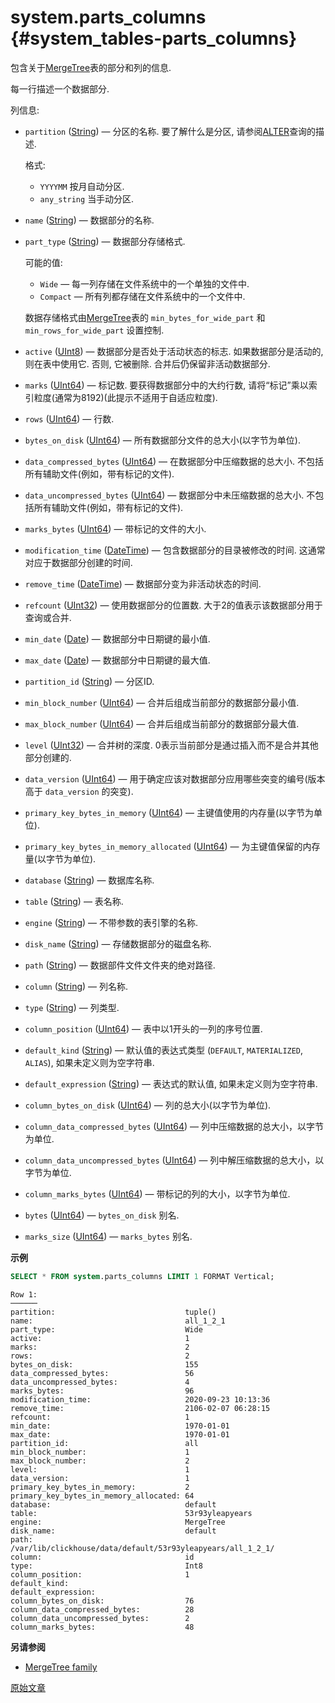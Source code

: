 # system.parts_columns {#system_tables-parts_columns}

包含关于[MergeTree](../../../engines/table-engines/mergetree-family/mergetree.md)表的部分和列的信息.

每一行描述一个数据部分.

列信息:

-   `partition` ([String](../../sql-reference/data-types/string.md)) — 分区的名称. 要了解什么是分区, 请参阅[ALTER](../../sql-reference/statements/alter/index.md#query_language_queries_alter)查询的描述.

    格式:

    -   `YYYYMM` 按月自动分区.
    -   `any_string` 当手动分区.

-   `name` ([String](../../sql-reference/data-types/string.md)) — 数据部分的名称.

-   `part_type` ([String](../../sql-reference/data-types/string.md)) — 数据部分存储格式.

    可能的值:

    -   `Wide` — 每一列存储在文件系统中的一个单独的文件中.
    -   `Compact` — 所有列都存储在文件系统中的一个文件中.
    
    数据存储格式由[MergeTree](../../engines/table-engines/mergetree-family/mergetree.md)表的 `min_bytes_for_wide_part` 和 `min_rows_for_wide_part` 设置控制.
    
-   `active` ([UInt8](../../sql-reference/data-types/int-uint.md)) — 数据部分是否处于活动状态的标志. 如果数据部分是活动的, 则在表中使用它. 否则, 它被删除. 合并后仍保留非活动数据部分.

-   `marks` ([UInt64](../../sql-reference/data-types/int-uint.md)) — 标记数. 要获得数据部分中的大约行数, 请将“标记”乘以索引粒度(通常为8192)(此提示不适用于自适应粒度).

-   `rows` ([UInt64](../../sql-reference/data-types/int-uint.md)) — 行数.

-   `bytes_on_disk` ([UInt64](../../sql-reference/data-types/int-uint.md)) — 所有数据部分文件的总大小(以字节为单位).

-   `data_compressed_bytes` ([UInt64](../../sql-reference/data-types/int-uint.md)) — 在数据部分中压缩数据的总大小. 不包括所有辅助文件(例如，带有标记的文件).

-   `data_uncompressed_bytes` ([UInt64](../../sql-reference/data-types/int-uint.md)) — 数据部分中未压缩数据的总大小. 不包括所有辅助文件(例如，带有标记的文件).

-   `marks_bytes` ([UInt64](../../sql-reference/data-types/int-uint.md)) — 带标记的文件的大小.

-   `modification_time` ([DateTime](../../sql-reference/data-types/datetime.md)) — 包含数据部分的目录被修改的时间. 这通常对应于数据部分创建的时间.

-   `remove_time` ([DateTime](../../sql-reference/data-types/datetime.md)) — 数据部分变为非活动状态的时间.

-   `refcount` ([UInt32](../../sql-reference/data-types/int-uint.md)) — 使用数据部分的位置数. 大于2的值表示该数据部分用于查询或合并.

-   `min_date` ([Date](../../sql-reference/data-types/date.md)) — 数据部分中日期键的最小值.

-   `max_date` ([Date](../../sql-reference/data-types/date.md)) — 数据部分中日期键的最大值.

-   `partition_id` ([String](../../sql-reference/data-types/string.md)) — 分区ID.

-   `min_block_number` ([UInt64](../../sql-reference/data-types/int-uint.md)) — 合并后组成当前部分的数据部分最小值.

-   `max_block_number` ([UInt64](../../sql-reference/data-types/int-uint.md)) — 合并后组成当前部分的数据部分最大值.

-   `level` ([UInt32](../../sql-reference/data-types/int-uint.md)) — 合并树的深度. 0表示当前部分是通过插入而不是合并其他部分创建的.

-   `data_version` ([UInt64](../../sql-reference/data-types/int-uint.md)) — 用于确定应该对数据部分应用哪些突变的编号(版本高于 `data_version` 的突变).

-   `primary_key_bytes_in_memory` ([UInt64](../../sql-reference/data-types/int-uint.md)) — 主键值使用的内存量(以字节为单位).

-   `primary_key_bytes_in_memory_allocated` ([UInt64](../../sql-reference/data-types/int-uint.md)) — 为主键值保留的内存量(以字节为单位).

-   `database` ([String](../../sql-reference/data-types/string.md)) — 数据库名称.

-   `table` ([String](../../sql-reference/data-types/string.md)) — 表名称.

-   `engine` ([String](../../sql-reference/data-types/string.md)) — 不带参数的表引擎的名称.

-   `disk_name` ([String](../../sql-reference/data-types/string.md)) — 存储数据部分的磁盘名称.

-   `path` ([String](../../sql-reference/data-types/string.md)) — 数据部件文件文件夹的绝对路径.

-   `column` ([String](../../sql-reference/data-types/string.md)) — 列名称.

-   `type` ([String](../../sql-reference/data-types/string.md)) — 列类型.

-   `column_position` ([UInt64](../../sql-reference/data-types/int-uint.md)) — 表中以1开头的一列的序号位置.

-   `default_kind` ([String](../../sql-reference/data-types/string.md)) — 默认值的表达式类型 (`DEFAULT`, `MATERIALIZED`, `ALIAS`), 如果未定义则为空字符串.

-   `default_expression` ([String](../../sql-reference/data-types/string.md)) — 表达式的默认值, 如果未定义则为空字符串.

-   `column_bytes_on_disk` ([UInt64](../../sql-reference/data-types/int-uint.md)) — 列的总大小(以字节为单位).

-   `column_data_compressed_bytes` ([UInt64](../../sql-reference/data-types/int-uint.md)) — 列中压缩数据的总大小，以字节为单位.

-   `column_data_uncompressed_bytes` ([UInt64](../../sql-reference/data-types/int-uint.md)) — 列中解压缩数据的总大小，以字节为单位.

-   `column_marks_bytes` ([UInt64](../../sql-reference/data-types/int-uint.md)) — 带标记的列的大小，以字节为单位.

-   `bytes` ([UInt64](../../sql-reference/data-types/int-uint.md)) — `bytes_on_disk` 别名.

-   `marks_size` ([UInt64](../../sql-reference/data-types/int-uint.md)) — `marks_bytes` 别名.

**示例**

``` sql
SELECT * FROM system.parts_columns LIMIT 1 FORMAT Vertical;
```

``` text
Row 1:
──────
partition:                             tuple()
name:                                  all_1_2_1
part_type:                             Wide
active:                                1
marks:                                 2
rows:                                  2
bytes_on_disk:                         155
data_compressed_bytes:                 56
data_uncompressed_bytes:               4
marks_bytes:                           96
modification_time:                     2020-09-23 10:13:36
remove_time:                           2106-02-07 06:28:15
refcount:                              1
min_date:                              1970-01-01
max_date:                              1970-01-01
partition_id:                          all
min_block_number:                      1
max_block_number:                      2
level:                                 1
data_version:                          1
primary_key_bytes_in_memory:           2
primary_key_bytes_in_memory_allocated: 64
database:                              default
table:                                 53r93yleapyears
engine:                                MergeTree
disk_name:                             default
path:                                  /var/lib/clickhouse/data/default/53r93yleapyears/all_1_2_1/
column:                                id
type:                                  Int8
column_position:                       1
default_kind:
default_expression:
column_bytes_on_disk:                  76
column_data_compressed_bytes:          28
column_data_uncompressed_bytes:        2
column_marks_bytes:                    48
```

**另请参阅**

-   [MergeTree family](../../engines/table-engines/mergetree-family/mergetree.md)

[原始文章](https://clickhouse.com/docs/en/operations/system_tables/parts_columns) <!--hide-->
